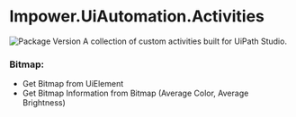 # **Impower.UiAutomation.Activities**
![Package Version](https://img.shields.io/nuget/v/Impower.UiAutomation.Activities.svg?style=flat-square)
A collection of custom activities built for UiPath Studio.

### Bitmap:
- Get Bitmap from UiElement
- Get Bitmap Information from Bitmap (Average Color, Average Brightness)